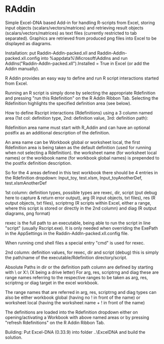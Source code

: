 # RAddin
Simple Excel-DNA based Add-in for handling R-scripts from Excel, storing input objects (scalars/vectors/matrices) and 
retrieving result objects (scalars/vectors/matrices) as text files (currently restricted to tab separated).
Graphics are retrieved from produced png files into Excel to be displayed as diagrams.

Installation: put Raddin-AddIn-packed.xll and Raddin-AddIn-packed.xll.config into %appdata%\Microsoft\AddIns 
and run AddIns("Raddin-AddIn-packed.xll").Installed = True in Excel (or add the Addin manually).

R Addin provides an easy way to define and run R script interactions started from Excel.

Running an R script is simply done by selecting the appropriate Rdefinition and pressing "run this Rdefinition" on the R Addin Ribbon Tab. 
Selecting the Rdefinition highlights the specified definition area (see below).

How to define Rscript interactions (Rdefinitions) using a 3 column named area (1st col: definition type, 2nd: definition value, 3rd: definition path):

Rdefinition area name must start with R_Addin and can have an optional postfix as an additional description of the definition.

An area name can be Workbook global or worksheet local, the first Rdefinition area is being taken as the default definition (used for running when not selecting a Rdefinition).
the worksheet name (for worksheet local names) or the workbook name (for workbook global names) is prepended to the postfix definition description.

So for the 4 areas defined in this test workbook there should be 4 entries in the Rdefinition dropdown: Input_toy, test.xlsm, Input_toyAnotherDef, test.xlsmAnotherDef

1st column: definition types, possible types are rexec, dir, script (put debug here to capture & return error output), arg (R input objects, txt files), res (R output objects, txt files),
scriptrng (R scripts within Excel, either a range, where this script is stored or directly in the 2nd column) and diag (R output diagrams, png format)

rexec is the full path to an executable, being able to run the script in line "script" (usually Rscript.exe). It is only needed when overriding the ExePath in the AppSettings in the Raddin-AddIn-packed.xll.config file.

When running cmd shell files a special entry "cmd" is used for rexec.

2nd column: definition values, for rexec, dir and script (debug) this is simply the path/name of the executable/Rdefinition directory/script.

Absolute Paths in dir or the definition path column are defined by starting with \\ or X:\ (X being a drive letter)
For arg, res, scriptrng and diag these are range names referring to the respective ranges to be taken as arg, res, scriptrng or diag target in the excel workbook.

The range names that are referred in arg, res, scriptrng and diag types can also be either workbook global (having no ! in front of the name) or worksheet local (having the worksheet name + ! in front of the name)

The definitions are loaded into the Rdefinition dropdown either on opening/activating a Workbook with above named areas or by pressing "refresh Rdefinitions" on the R Addin Ribbon Tab.


Building: Put Excel-DNA (0.33.9) into folder ..\ExcelDNA and build the solution.